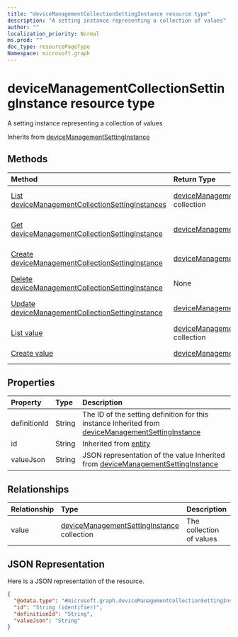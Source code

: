 ```yaml
---
title: "deviceManagementCollectionSettingInstance resource type"
description: "A setting instance representing a collection of values"
author: ""
localization_priority: Normal
ms.prod: ""
doc_type: resourcePageType
Namespace: microsoft.graph
---
```



# deviceManagementCollectionSettingInstance resource type

A setting instance representing a collection of values


Inherits from [deviceManagementSettingInstance](../resources/deviceManagementSettingInstance.md)

## Methods
|Method|Return Type|Description|
|:---|:---|:---|
|[List deviceManagementCollectionSettingInstances](../api/devicemanagementcollectionsettinginstance-list.md)|[deviceManagementCollectionSettingInstance](../resources/deviceManagementCollectionSettingInstance.md) collection|List properties and relationships of the [deviceManagementCollectionSettingInstance](../resources/devicemanagementcollectionsettinginstance.md) objects.|
|[Get deviceManagementCollectionSettingInstance](../api/devicemanagementcollectionsettinginstance-get.md)|[deviceManagementCollectionSettingInstance](../resources/deviceManagementCollectionSettingInstance.md)|Read properties and relationships of the [deviceManagementCollectionSettingInstance](../resources/devicemanagementcollectionsettinginstance.md) object.|
|[Create deviceManagementCollectionSettingInstance](../api/devicemanagementcollectionsettinginstance-create.md)|[deviceManagementCollectionSettingInstance](../resources/deviceManagementCollectionSettingInstance.md)|Create a new [deviceManagementCollectionSettingInstance](../resources/devicemanagementcollectionsettinginstance.md) object.|
|[Delete deviceManagementCollectionSettingInstance](../api/devicemanagementcollectionsettinginstance-delete.md)|None|Deletes a [deviceManagementCollectionSettingInstance](../resources/devicemanagementcollectionsettinginstance.md).|
|[Update deviceManagementCollectionSettingInstance](../api/devicemanagementcollectionsettinginstance-update.md)|[deviceManagementCollectionSettingInstance](../resources/deviceManagementCollectionSettingInstance.md)|Update the properties of a [deviceManagementCollectionSettingInstance](../resources/devicemanagementcollectionsettinginstance.md) object.|
|[List value](../api/devicemanagementcollectionsettinginstance-list-value.md)|[deviceManagementSettingInstance](../resources/deviceManagementSettingInstance.md) collection|Get the deviceManagementSettingInstances from the value navigation property.|
|[Create value](../api/devicemanagementcollectionsettinginstance-post-value.md)|[deviceManagementSettingInstance](../resources/deviceManagementSettingInstance.md)|Create value by posting to the value collection.|

## Properties
|Property|Type|Description|
|:---|:---|:---|
|definitionId|String|The ID of the setting definition for this instance Inherited from [deviceManagementSettingInstance](../resources/deviceManagementSettingInstance.md)|
|id|String| Inherited from [entity](../resources/entity.md)|
|valueJson|String|JSON representation of the value Inherited from [deviceManagementSettingInstance](../resources/deviceManagementSettingInstance.md)|

## Relationships
|Relationship|Type|Description|
|:---|:---|:---|
|value|[deviceManagementSettingInstance](../resources/deviceManagementSettingInstance.md) collection|The collection of values|

## JSON Representation
Here is a JSON representation of the resource.
<!-- {
  "blockType": "resource",
  "keyProperty": "id",
  "@odata.type": "microsoft.graph.deviceManagementCollectionSettingInstance",
  "baseType": "microsoft.graph.deviceManagementSettingInstance",
  "openType": false
}
-->
``` json
{
  "@odata.type": "#microsoft.graph.deviceManagementCollectionSettingInstance",
  "id": "String (identifier)",
  "definitionId": "String",
  "valueJson": "String"
}
```

